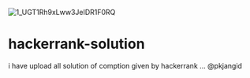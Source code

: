 ![1_UGT1Rh9xLww3JeIDR1F0RQ](https://user-images.githubusercontent.com/75982077/137628475-ba4688a7-d9ae-480b-ac3e-79faa679b2b7.png)


# hackerrank-solution

i have upload all 
solution of comption given by hackerrank
...
@pkjangid 



